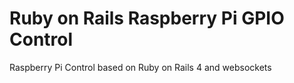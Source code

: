Ruby on Rails Raspberry Pi GPIO Control
================================

Raspberry Pi Control based on Ruby on Rails 4 and websockets
